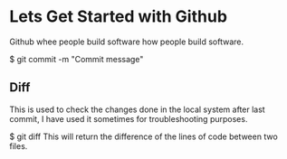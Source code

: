 # Lets Get Started with Github

Github whee people build software how people build software.

$ git commit -m "Commit message"

## Diff
This is used to check the changes done in the local system after last commit, I have used it sometimes for troubleshooting purposes.

$ git diff
This will return the difference of the lines of code between two files.

 

